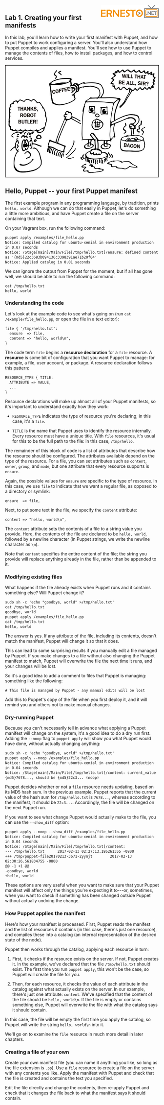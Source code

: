 
<img align="right" src="./images/logo.png">



Lab 1. Creating your first manifests
-------------------------------------------------



In this lab, you\'ll learn how to write your first manifest with
Puppet, and how to put Puppet to work configuring a server. You\'ll also
understand how Puppet compiles and applies a manifest. You\'ll see how
to use Puppet to manage the contents of files, how to install packages,
and how to control services.


![](./images/B08880_02_01.jpg)



Hello, Puppet -- your first Puppet manifest
-------------------------------------------------------------


The first example program in any programming
language, by tradition, prints `hello, world`. Although we can
do that easily in Puppet, let\'s do something a little more ambitious,
and have Puppet create a file on the server containing that text.

On your Vagrant box, run the following command:

``` 
puppet apply /examples/file_hello.pp
Notice: Compiled catalog for ubuntu-xenial in environment production in 0.07 seconds
Notice: /Stage[main]/Main/File[/tmp/hello.txt]/ensure: defined content as '{md5}22c3683b094136c3398391ae71b20f04'
Notice: Applied catalog in 0.01 seconds
```


We can ignore the output from Puppet for the moment, but if all has gone
well, we should be able to run the following command:

``` 
cat /tmp/hello.txt
hello, world
```


### Understanding the code


Let\'s look at the example code to see what\'s going
on (run `cat /example/file_hello.pp`, or open the file in a
text editor):

``` 
file { '/tmp/hello.txt':
  ensure  => file,
  content => "hello, world\n",
}
```


The code term `file` begins a **resource
declaration** for a `file` resource. A
**resource** is some bit of configuration that you want
Puppet to manage: for example, a file, user account, or package. A
resource declaration follows this pattern:

``` 
RESOURCE_TYPE { TITLE:
  ATTRIBUTE => VALUE,
  ...
}
```


Resource declarations will make up almost all of your Puppet manifests,
so it\'s important to understand exactly how they work:


- `RESOURCE_TYPE` indicates the type of resource you\'re
    declaring; in this case, it\'s a `file`.

- `TITLE` is the name that Puppet uses to identify the
    resource internally. Every resource must have a unique title. With
    `file` resources, it\'s usual for this to be the full path
    to the file: in this case, `/tmp/hello`.


The remainder of this block of code is a list of attributes that
describe how the resource should be configured. The attributes available
depend on the type of the resource. For a file, you can set attributes
such as `content`, `owner`, `group`, and
`mode`, but one attribute that every resource supports is
`ensure`.

Again, the possible values for `ensure` are specific to the
type of resource. In this case, we use `file` to indicate that
we want a regular file, as opposed to a directory or symlink:

``` 
ensure  => file,
```


Next, to put some text in the file, we specify the
`content` attribute:

``` 
content => "hello, world\n",
```


The `content` attribute sets the contents of a file to a
string value you provide. Here, the contents of the file are declared to
be `hello, world`, followed by a newline character (in Puppet
strings, we write the newline character as `\n`).

Note that `content` specifies the entire content of the file;
the string you provide will replace anything already in the file, rather
than be appended to it.


### Modifying existing files


What happens if the file already exists when Puppet
runs and it contains something else? Will Puppet change it?

``` 
sudo sh -c 'echo "goodbye, world" >/tmp/hello.txt'
cat /tmp/hello.txt
goodbye, world
puppet apply /examples/file_hello.pp
cat /tmp/hello.txt
hello, world
```


The answer is yes. If any attribute of the file, including its contents,
doesn\'t match the manifest, Puppet will change it so that it does.

This can lead to some surprising results if you manually edit a file
managed by Puppet. If you make changes to a file without also changing
the Puppet manifest to match, Puppet will overwrite the file the next
time it runs, and your changes will be lost.

So it\'s a good idea to add a comment to files that Puppet is managing:
something like the following:

``` 
# This file is managed by Puppet - any manual edits will be lost
```


Add this to Puppet\'s copy of the file when you
first deploy it, and it will remind you and others not to make manual
changes.


### Dry-running Puppet


Because you can\'t necessarily tell in advance what
applying a Puppet manifest will change on the system, it\'s a good idea
to do a dry run first. Adding the `--noop` flag to
`puppet apply` will show you what Puppet would have done,
without actually changing anything:

``` 
sudo sh -c 'echo "goodbye, world" >/tmp/hello.txt'
puppet apply --noop /examples/file_hello.pp
Notice: Compiled catalog for ubuntu-xenial in environment production in 0.04 seconds
Notice: /Stage[main]/Main/File[/tmp/hello.txt]/content: current_value {md5}7678..., should be {md5}22c3... (noop)
```


Puppet decides whether or not a `file` resource needs
updating, based on its MD5 hash sum. In the previous example, Puppet
reports that the current value of the hash sum for
`/tmp/hello.txt` is `7678...`, whereas according to
the manifest, it should be `22c3...`. Accordingly, the file
will be changed on the next Puppet run.

If you want to see what change Puppet would actually make to the file,
you can use the `--show_diff` option:

``` 
puppet apply --noop --show_diff /examples/file_hello.pp
Notice: Compiled catalog for ubuntu-xenial in environment production in 0.04 seconds
Notice: /Stage[main]/Main/File[/tmp/hello.txt]/content:
--- /tmp/hello.txt      2017-02-13 02:27:13.186261355 -0800
+++ /tmp/puppet-file20170213-3671-2yynjt        2017-02-13 02:30:26.561834755 -0800
@@ -1 +1 @@
-goodbye, world
+hello, world
```


These options are very useful when you want to make sure that your
Puppet manifest will affect only the things you\'re expecting it
to---or, sometimes, when you want to check if something has been changed
outside Puppet without actually undoing the change.


### How Puppet applies the manifest


Here\'s how your manifest is processed. First,
Puppet reads the manifest and the list of resources it contains (in this
case, there\'s just one resource), and compiles these into a catalog (an
internal representation of the desired state of the node).

Puppet then works through the catalog, applying each resource in turn:


1.  First, it checks if the resource exists on the server. If not,
    Puppet creates it. In the example, we\'ve declared that the file
    `/tmp/hello.txt` should exist. The first time you run
    `puppet apply`, this won\'t be the case, so Puppet
    will create the file for you.

2.  Then, for each resource, it checks the value of each attribute in
    the catalog against what actually exists on the server. In our
    example, there\'s just one attribute: `content`. We\'ve
    specified that the content of the file should be
    `hello, world\n`. If the file is empty or contains
    something else, Puppet will overwrite the file with what the catalog
    says it should contain.


In this case, the file will be empty the first time you apply the
catalog, so Puppet will write the string `hello, world\n` into
it.

We\'ll go on to examine the `file` resource in much more
detail in later chapters.


### Creating a file of your own


Create your own manifest file (you can name it
anything you like, so long as the file extension is `.pp`).
Use a `file` resource to create a file on the server with any
contents you like. Apply the manifest with Puppet and check that the
file is created and contains the text you specified.

Edit the file directly and change the contents, then re-apply Puppet and
check that it changes the file back to what the manifest says it should
contain.


